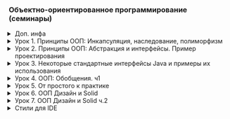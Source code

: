 ### Объектно-ориентированное программирование (семинары)
<details class="desc"><summary>Доп. инфа</summary>

[pom.xml](https://github.com/crasher307/java-oop/blob/master/pom.xml)

</details>
<details class="desc"><summary>Урок 1. Принципы ООП: Инкапсуляция, наследование, полиморфизм</summary>

~~[Работа во время семинара](https://github.com/crasher307/java-oop/tree/master/src/main/java/lesson1/work)~~\
[Домашнее задание](https://github.com/crasher307/java-oop/tree/master/src/main/java/lesson1/homework)
```java
// Создать класс Товар, имеющий переменные имя, цена, рейтинг.
class Product {
    String name;
    double price;
    double rating;
}
// Создать класс Категория, имеющий переменные имя и массив товаров. Создать несколько объектов класса Категория.
class Category {
    String name;
    ArrayList<Product> products; // товары
}
// Создать класс Basket, содержащий массив купленных товаров.
class Basket {
    ArrayList<Product> products; // товары в корзине
    
    void add(Product product); // добавить товар в корзину
    void remove(Product product); // удалить товар из корзины
}
// Создать класс User, содержащий логин, пароль и объект класса Basket. Создать несколько объектов класса User.
class User {
    String login;
    String password;
    Basket basket = new Basket(); // корзина товаров
}
// Вывести на консоль каталог продуктов. (все продукты магазина)
// Вывести на консоль покупки посетителей магазина. (После покупки у пользователя добавляется товар, а из магазина - удаляется)
```

</details>
<details class="desc"><summary>Урок 2. Принципы ООП: Абстракция и интерфейсы. Пример проектирования</summary>

~~[Работа во время семинара](https://github.com/crasher307/java-oop/tree/master/src/main/java/lesson2/work)~~\
[Домашнее задание](https://github.com/crasher307/java-oop/tree/master/src/main/java/lesson2/homework)
```java
// Создайте три класса: Человек, Кот, Робот, которые наследуются от одного класса.
// Эти классы должны уметь бегать и прыгать, все также с выводом информации о действии в консоль.
abstract class Player {
    double maxRun; // Макс. дальность бега
    double maxJump; // Макс. высота прыжка
    
    void run();
    void jump();
}
class People extends Player {}
class Cat extends Player {}
class Robot extends Player {}
// Создайте два класса: беговая дорожка и стена, при прохождении через которые, участники должны выполнять соответствующие действия (бежать или прыгать), результат выполнения печатаем в консоль (успешно пробежал, не смог пробежать и т.д.).
// У препятствий есть длина (для дорожки) или высота (для стены),а у участников ограничения на бег и прыжки.
abstract class Obstacle {
    int value; // размер препятсвия (длина/высота)
}
class Track extends Obstacle {}
class Wall extends Obstacle {}
// Создайте два массива: с участниками и препятствиями, и заставьте всех участников пройти этот набор препятствий.
// Если участник не смог пройти одно из препятствий, то дальше по списку он препятствий не идет.
class Main {
    ArrayList<Player> players = new ArrayList<>(List.of(
            new People(),
            new Cat(),
            new Robot()
    ));
    ArrayList<Obstacle> obstacles = new ArrayList<>(List.of(
            new Track(),
            new Wall()
    ));
}
```

</details>
<details class="desc"><summary>Урок 3. Некоторые стандартные интерфейсы Java и примеры их использования</summary>

[Работа во время семинара](https://github.com/crasher307/java-oop/tree/master/src/main/java/lesson3/work)\
[Домашнее задание](https://github.com/crasher307/java-oop/tree/master/src/main/java/lesson3/homework)
```text
1. Доделать вариации с игрой на английском/русском языке, сигнатуры уже приведены в прикрепленном файле
2. Улучшить интерфейсную часть игры
3. * создать историю ходов и по окончании игры вывести её, в зависимости от ответа пользователя (y-вывести, n -выводить не следует)
```

</details>
<details class="desc"><summary>Урок 4. ООП: Обобщения. ч1</summary>

~~[Работа во время семинара](https://github.com/crasher307/java-oop/tree/master/src/main/java/lesson4/work)~~\
[Домашнее задание](https://github.com/crasher307/java-oop/tree/master/src/main/java/lesson4/homework)
```text
1. Расширить класс калькулятор на умножение
2. Расширить класс калькулятор на деление
3. Расширить класс калькулятор на бинарный перевод(принимаемые значения как стринг, так и инт - тут необходимо подумать как наилучшим образом реализовать, что будет если будут приниматься округляемые Double/Float (округляемые -> с нулем на конце прим. 3.0 , 4.0 и тд т))
```

</details>
<details class="desc"><summary>Урок 5. От простого к практике</summary>

~~[Работа во время семинара](https://github.com/crasher307/java-oop/tree/master/src/main/java/lesson5/work)~~\
[Домашнее задание](https://github.com/crasher307/java-oop/tree/master/src/main/java/lesson5/homework)
```text
Задание
1. Создать класс УчебнаяГруппа содержащая в себе поля Преподаватель и список Студентов
2. Создать класс УчебнаяГруппаСервис, в котором реализована функция(входные параметры - (Teacher, List<Strudent>)) формирования из Студентов и Преподавателя УчебнойГруппы и возвращения его
3. Создать метод в Контроллере, в котором агрегируются функции получения списка студентов (их id) и преподавателя (его id) и формирования учебной группы, путем вызова метода из сервиса
4. Все вышеуказанное создать согласно принципам ООП пройдённым на семинаре
Формат сдачи: ссылка на гитхаб проект
```
- [класс УчебнаяГруппа](https://github.com/crasher307/java-oop/tree/master/src/main/java/lesson5/homework/model/ModelGroup.java)
- [класс УчебнаяГруппаСервис](https://github.com/crasher307/java-oop/tree/master/src/main/java/lesson5/homework/controller/ServiceGroup.java)
- [метод в Контроллере](https://github.com/crasher307/java-oop/tree/master/src/main/java/lesson5/homework/controller/Group.java) - `create(int number, Teacher teacher, List<Student> students)`

</details>
<details class="desc"><summary>Урок 6. ООП Дизайн и Solid</summary>

~~[Работа во время семинара](https://github.com/crasher307/java-oop/tree/master/src/main/java/lesson6/work)~~\
[Домашнее задание](https://github.com/crasher307/java-oop/tree/master/src/main/java/lesson6/homework)
```text
Дз на закрепление:
Взять реализованный код в рамках последнего семинара (5) и продемонстрировать применение принципов, усвоенных на семинаре.
Нужно в проекте прокомментировать участки кода, которые рефакторим, какой принцип применяем и почему
```

</details>
<details class="desc"><summary>Урок 7. ООП Дизайн и Solid ч.2</summary>

~~[Работа во время семинара](https://github.com/crasher307/java-oop/tree/master/src/main/java/lesson7/work)~~\
[Домашнее задание](https://github.com/crasher307/java-oop/tree/master/src/main/java/lesson7/homework)
```text
Итоговое домашнее задание по курсу:
- Создать проект калькулятора комплексных чисел (достаточно сделать сложение, умножение и деление).
- Применить при создании программы архитектурные паттерны, добавить логирование калькулятора.
- Соблюдать принципы SOLID, паттерны проектирования.
Можно выбрать другой язык программирования, например C# или Python, если выбран язык, отличный от JAVA, то необходимо
написать документ, каким образом можно запустить приложение (что необходимо установить, каким образом запускать и т.п.)
```

</details>
<details class="desc"><summary>Стили для IDE</summary>

<style>
.desc {
    margin: 0 0 0 1em;
    padding: 0 0 1em;
}
.desc summary {
    margin: 0 0 -1em;
    list-style-position: outside;
    cursor: pointer;
    
}
.desc pre {
    border: 1px solid #37b;
    margin: -1em 0 1.5em;
    padding: 0.3em 0.6em;
}
</style>

</details>
